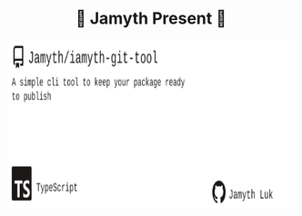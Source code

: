 <!-- built at 5/16/2023, 1:16:20 PM -->
<h1 align="center">
🎉 Jamyth Present 🎉
</h1>
<p align="center">
    <a href="https://github.com/Jamyth/iamyth-git-tool">
        <img width="1000" height="300" src="./readme.svg" />
    </a>
</p>